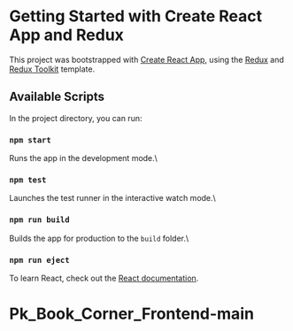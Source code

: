 # Getting Started with Create React App and Redux

This project was bootstrapped with [Create React App](https://github.com/facebook/create-react-app), using the [Redux](https://redux.js.org/) and [Redux Toolkit](https://redux-toolkit.js.org/) template.

## Available Scripts

In the project directory, you can run:

### `npm start`
Runs the app in the development mode.\



### `npm test`
Launches the test runner in the interactive watch mode.\

### `npm run build`

Builds the app for production to the `build` folder.\



### `npm run eject`



To learn React, check out the [React documentation](https://reactjs.org/).
# Pk_Book_Corner_Frontend-main
